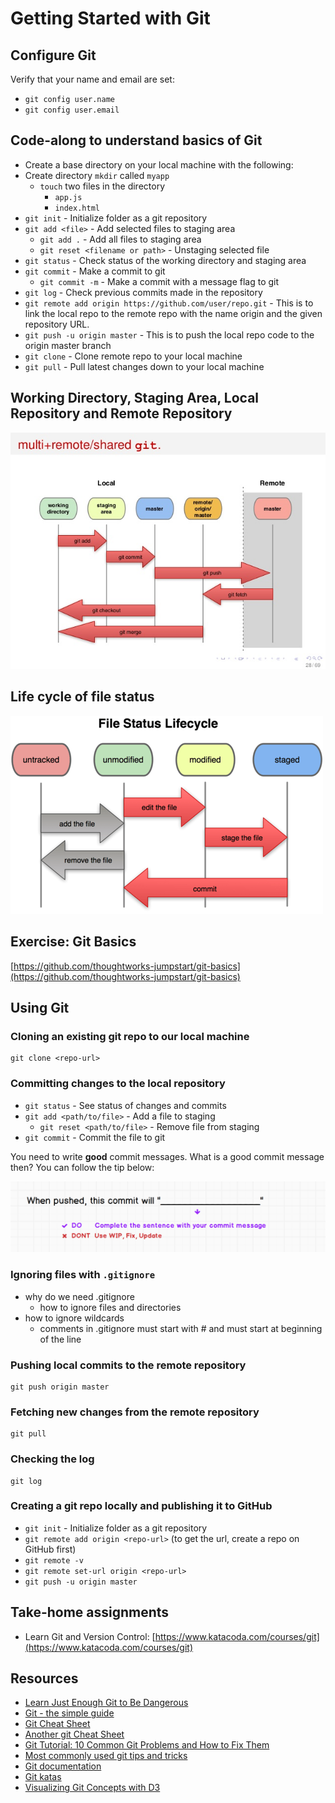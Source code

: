 # Getting Started with Git

## Configure Git

Verify that your name and email are set:

* `git config user.name`
* `git config user.email`

## Code-along to understand basics of Git
* Create a base directory on your local machine with the following:
* Create directory `mkdir` called `myapp`
  * `touch` two files in the directory
    * `app.js`
    * `index.html`
* `git init` - Initialize folder as a git repository
* `git add <file>` - Add selected files to staging area
  * `git add .` - Add all files to staging area
  * `git reset <filename or path>` - Unstaging selected file
* `git status` - Check status of the working directory and staging area
* `git commit` - Make a commit to git
  * `git commit -m` - Make a commit with a message flag to git
* `git log` - Check previous commits made in the repository
* `git remote add origin https://github.com/user/repo.git` - This is to link the local repo to the remote repo with the name origin and the given repository URL.
* `git push -u origin master` - This is to push the local repo code to the origin master branch
* `git clone` - Clone remote repo to your local machine
* `git pull` - Pull latest changes down to your local machine

## Working Directory, Staging Area, Local Repository and Remote Repository

![git overview](../.gitbook/assets/git/git-overview.jpg)

## Life cycle of file status

![file status life cycle](../.gitbook/assets/git/file_status_lifecycle.png)

## Exercise: Git Basics

[https://github.com/thoughtworks-jumpstart/git-basics](https://github.com/thoughtworks-jumpstart/git-basics)

## Using Git

### Cloning an existing git repo to our local machine

```text
git clone <repo-url>
```

### Committing changes to the local repository

* `git status` - See status of changes and commits
* `git add <path/to/file>` - Add a file to staging
  * `git reset <path/to/file>` - Remove file from staging
* `git commit` - Commit the file to git

You need to write **good** commit messages. What is a good commit message then? You can follow the tip below:

![image](../.gitbook/assets/git_commit_message.png)

### Ignoring files with `.gitignore`

* why do we need .gitignore
  * how to ignore files and directories
* how to ignore wildcards
  * comments in .gitignore must start with \# and must start at beginning of the line

### Pushing local commits to the remote repository

```text
git push origin master
```

### Fetching new changes from the remote repository

```text
git pull
```

### Checking the log

```text
git log
```

### Creating a git repo locally and publishing it to GitHub

* `git init` - Initialize folder as a git repository
* `git remote add origin <repo-url>` \(to get the url, create a repo on GitHub first\)
* `git remote -v`
* `git remote set-url origin <repo-url>`
* `git push -u origin master`

## Take-home assignments

* Learn Git and Version Control: [https://www.katacoda.com/courses/git](https://www.katacoda.com/courses/git)

## Resources

* [Learn Just Enough Git to Be Dangerous](https://www.learnenough.com/git-tutorial)
* [Git - the simple guide](http://rogerdudler.github.io/git-guide/)
* [Git Cheat Sheet](https://gist.github.com/akras14/3d242d80af8388ebca60)
* [Another git Cheat Sheet](https://zeroturnaround.com/rebellabs/git-commands-and-best-practices-cheat-sheet/)
* [Git Tutorial: 10 Common Git Problems and How to Fix Them](https://www.codementor.io/citizen428/git-tutorial-10-common-git-problems-and-how-to-fix-them-aajv0katd)
* [Most commonly used git tips and tricks](https://github.com/git-tips/tips)
* [Git documentation](https://git-scm.com/docs)
* [Git katas](https://github.com/praqma-training/git-katas/blob/master/Overview.md)
* [Visualizing Git Concepts with D3](http://onlywei.github.io/explain-git-with-d3/)

